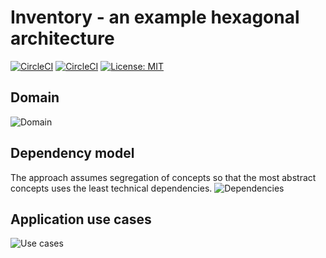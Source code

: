 # Inventory - an example hexagonal architecture

[![CircleCI](https://circleci.com/gh/maciejmalecki/inventory.svg?style=shield)](https://circleci.com/gh/maciejmalecki/inventory)
[![CircleCI](https://circleci.com/gh/maciejmalecki/inventory/tree/develop.svg?style=shield)](https://circleci.com/gh/maciejmalecki/inventory/tree/develop)
[![License: MIT](https://img.shields.io/badge/License-MIT-yellow.svg)](https://opensource.org/licenses/MIT)

## Domain
![Domain](https://www.plantuml.com/plantuml/proxy?cache=no&src=https://raw.github.com/maciejmalecki/inventory/develop/doc/dia/domain.puml)

## Dependency model
The approach assumes segregation of concepts so that the most abstract concepts uses the least technical dependencies.
![Dependencies](https://www.plantuml.com/plantuml/proxy?cache=no&src=https://raw.github.com/maciejmalecki/inventory/develop/doc/dia/zerodependency.puml)


## Application use cases
![Use cases](https://www.plantuml.com/plantuml/proxy?cache=no&src=https://raw.github.com/maciejmalecki/inventory/develop/doc/dia/usecases.puml)
